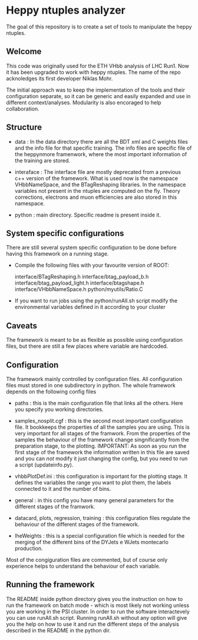 Heppy ntuples analyzer
=============

The goal of this repository is to create a set of tools to manipulate the heppy ntuples.

Welcome
-------

This code was originally used for the ETH VHbb analysis of LHC Run1. Now it has been upgraded to work with heppy ntuples. The name of the repo acknoledges its first developer Niklas Mohr.

The initial approach was to keep the implementation of the tools and their configuration separate, so it can be generic and easily expanded and use in different context/analyses. Modularity is also encoraged to help collaboration.

Structure
---------

- data : In the data directory there are all the BDT xml and C weights files and the info file for that specific training. The info files are specific file of the heppynmore framenwork, where the most important information of the training are stored.

- interaface : The interface file are mostly deprecated from a previous c++ version of the framework. What is used now is the namespace VHbbNameSpace, and the BTagReshaping libraries. In the namespace variables not present in the ntuples are computed on the fly. Theory corrections, electrons and muon efficiencies are also stored in this namespace.

- python : main directory. Specific readme is present inside it.


System specific configurations
------------------------------

There are still several system specific configuration to be done before having this framework on a running stage.

- Compile the following files with your favourite version of ROOT:

	interface/BTagReshaping.h
	interface/btag_payload_b.h
	interface/btag_payload_light.h
	interface/btagshape.h
	interface/VHbbNameSpace.h
	python/myutils/Ratio.C

- If you want to run jobs using the python/runAll.sh script modify the environmental variables defined in it according to your cluster
	 

Caveats
-------

The framework is meant to be as flexible as possible using configuration files, but there are still a few places where variable are hardcoded.

Configuration
-------------

The framework mainly controlled by configuration files. All configuration files must stored in one subdirectory in python. The whole framework depends on the following config files

- paths : this is the main configuration file that links all the others. Here you specify you working directories.

- samples_nosplit.cgf : this is the second most important configuration file. It bookkeeps the properties of all the samples you are using. This is very important for all stages of the framwork. From the properties of the samples the behaviour of the framework change singnificantly from the preparation stage, to the plotting. IMPORTANT: As soon as you run the first stage of the framework the information written in this file are saved and you can *not* modify it just changing the config, but you need to run a script (updateinfo.py). 

- vhbbPlotDef.ini : this configuration is important for the plotting stage. It defines the variables the range you want to plot them, the labels connected to it and the number of bins.

- general : in this config you have many general parameters for the different stages of the framwork. 

- datacard, plots, regression, training : this configuration files regulate the behaviour of the different stages of the framework.

- lheWeights : this is a special configuration file which is needed for the merging of the different bins of the DYJets e WJets montecarlo production.


Most of the congiguration files are commented, but of course only experience helps to understand the behaviour of each variable.


Running the framework
---------------------

The README inside python directory gives you the instruction on how to run the framework on batch mode - which is most likely not working unless you are working in the PSI cluster.
In order to run the software interactevely you can use runAll.sh script. Running runAll.sh without any option will give you the help on how to use it and run the different steps of the analysis described in the README in the python dir.


